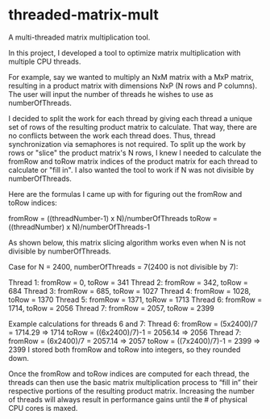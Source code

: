# threaded-matrix-mult
A multi-threaded matrix multiplication tool.

In this project, I developed a tool to optimize matrix multiplication with multiple CPU threads. 

For example, say we wanted to multiply an NxM matrix with a MxP matrix, resulting in a product matrix with dimensions NxP (N rows and P columns). The user will input the number of threads he wishes to use as numberOfThreads.

I decided to split the work for each thread by giving each thread a unique set of rows of the resulting product matrix to calculate. That way, there are no conflicts between the work each thread does. Thus, thread synchronization via semaphores is not required. To split up the work by rows or "slice" the product matrix's N rows, I knew I needed to calculate the fromRow and toRow matrix indices of the product matrix for each thread to calculate or "fill in". I also wanted the tool to work if N was not divisible by numberOfThreads.

Here are the formulas I came up with for figuring out the fromRow and toRow indices:

fromRow = ((threadNumber-1) x N)/numberOfThreads
toRow = ((threadNumber) x N)/numberOfThreads-1


As shown below, this matrix slicing algorithm works even when N is not divisible by numberOfThreads.

Case for N = 2400, numberOfThreads = 7(2400 is not divisible by 7):

Thread 1: fromRow = 0, toRow = 341
Thread 2: fromRow = 342, toRow = 684
Thread 3: fromRow = 685, toRow = 1027
Thread 4: fromRow = 1028, toRow = 1370
Thread 5: fromRow = 1371, toRow = 1713
Thread 6: fromRow = 1714, toRow = 2056
Thread 7: fromRow = 2057, toRow = 2399

Example calculations for threads 6 and 7:
Thread 6: fromRow = (5x2400)/7 = 1714.29 => 1714      toRow = ((6x2400)/7)-1 = 2056.14 => 2056
Thread 7: fromRow = (6x2400)/7 = 2057.14 => 2057      toRow = ((7x2400)/7)-1 = 2399 => 2399
I stored both fromRow and toRow into integers, so they rounded down.

Once the fromRow and toRow indices are computed for each thread, the threads can then use the basic matrix multiplication process to “fill in” their respective portions of the resulting product matrix. Increasing the number of threads will always result in performance gains until the # of physical CPU cores is maxed. 

